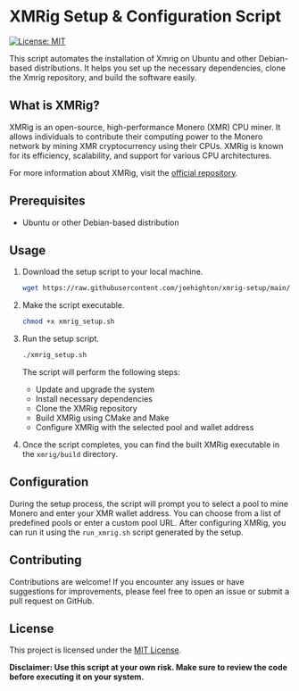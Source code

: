 # XMRig Setup & Configuration Script
[![License: MIT](https://img.shields.io/github/license/joehighton/xmrig-setup.svg)](https://github.com/joehighton/xmrig-setup/blob/main/LICENSE)

This script automates the installation of Xmrig on Ubuntu and other Debian-based distributions. It helps you set up the necessary dependencies, clone the Xmrig repository, and build the software easily.

## What is XMRig?

XMRig is an open-source, high-performance Monero (XMR) CPU miner. It allows individuals to contribute their computing power to the Monero network by mining XMR cryptocurrency using their CPUs. XMRig is known for its efficiency, scalability, and support for various CPU architectures.

For more information about XMRig, visit the [official repository](https://github.com/xmrig/xmrig).

## Prerequisites

- Ubuntu or other Debian-based distribution

## Usage

1. Download the setup script to your local machine.

   ```bash
   wget https://raw.githubusercontent.com/joehighton/xmrig-setup/main/xmrig_setup.sh
   ```

2. Make the script executable.

   ```bash
   chmod +x xmrig_setup.sh
   ```

3. Run the setup script.

   ```bash
   ./xmrig_setup.sh
   ```

   The script will perform the following steps:
   - Update and upgrade the system
   - Install necessary dependencies
   - Clone the XMRig repository
   - Build XMRig using CMake and Make
   - Configure XMRig with the selected pool and wallet address

4. Once the script completes, you can find the built XMRig executable in the `xmrig/build` directory.

## Configuration

During the setup process, the script will prompt you to select a pool to mine Monero and enter your XMR wallet address. You can choose from a list of predefined pools or enter a custom pool URL. After configuring XMRig, you can run it using the `run_xmrig.sh` script generated by the setup.

## Contributing

Contributions are welcome! If you encounter any issues or have suggestions for improvements, please feel free to open an issue or submit a pull request on GitHub.

## License

This project is licensed under the [MIT License](LICENSE).

**Disclaimer: Use this script at your own risk. Make sure to review the code before executing it on your system.**
